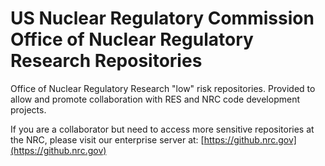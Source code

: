 # US Nuclear Regulatory Commission Office of Nuclear Regulatory Research Repositories

Office of Nuclear Regulatory Research "low" risk repositories.  Provided to allow and promote collaboration with RES and NRC code development projects.

If you are a collaborator but need to access more sensitive repositories at the NRC, please visit our enterprise server at: [https://github.nrc.gov](https://github.nrc.gov)
